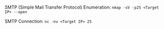 SMTP (Simple Mail Transfer Protocol) Enumeration:
`nmap -sV -p25 <Target IP> --open`

SMTP Connection:
`nc -nv <Target IP> 25`
